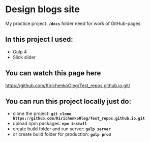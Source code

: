 # Design blogs site

My practice project.
**`/docs`** folder need for work of GitHub-pages

## In this project I used:

* Gulp 4
* Slick slider

## You can watch this page here
<https://github.com/KirichenkoOleg/Test_repos.github.io.git/>

## You can run this project locally just do:

* clone the project: **`git clone https://github.com/KirichenkoOleg/Test_repos.github.io.git`**
* upload npm packages: **`npm install`**
* create build folder and run server: **`gulp server`**
* or create build folder for production: **`gulp prod`**